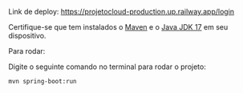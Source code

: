 
Link de deploy:
https://projetocloud-production.up.railway.app/login

Certifique-se que tem instalados o [Maven](https://maven.apache.org/download.cgi) e o [Java JDK 17](https://www.oracle.com/java/technologies/downloads/?er=221886) em seu dispositivo.

Para rodar:

Digite o seguinte comando no terminal para rodar o projeto:

```
mvn spring-boot:run
```
